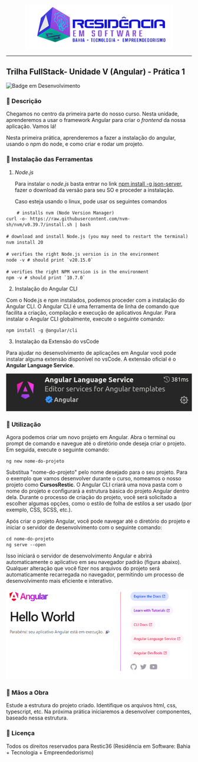 <div align="center">
<img src="src/images/logo-nav.png" width="400px">
</div>

---

## Trilha FullStack- Unidade V (Angular) - Prática 1

![Badge em Desenvolvimento](http://img.shields.io/static/v1?label=Tecnologias&message=HTML|CSS|JAVASCRIPT|ANGULAR&color=GREEN&style=for-the-badge)

### :bookmark_tabs: Descrição

Chegamos no centro da primeira parte do nosso curso. Nesta unidade, aprenderemos a usar o framework Angular para criar o <em>frontend</em> da nossa aplicação. Vamos lá!

Nesta primeira prática, aprenderemos a fazer a instalação do angular, usando o npm do node, e como criar e rodar um projeto.

### :wrench: Instalação das Ferramentas

1. <em>Node.js</em>
   
   Para instalar o <em>node.js</em> basta entrar no link [npm install -g json-server](https://nodejs.org/pt), fazer o download da versão para seu SO e proceder a instalação.

   Caso esteja usando o linux, pode usar os seguintes comandos

    
```shell
    # installs nvm (Node Version Manager)
curl -o- https://raw.githubusercontent.com/nvm-sh/nvm/v0.39.7/install.sh | bash

# download and install Node.js (you may need to restart the terminal)
nvm install 20

# verifies the right Node.js version is in the environment
node -v # should print `v20.15.0`

# verifies the right NPM version is in the environment
npm -v # should print `10.7.0`
```

2. Instalação do Angular CLI

Com o Node.js e npm instalados, podemos proceder com a instalação do Angular CLI. O Angular CLI é uma ferramenta de linha de comando que facilita a criação, compilação e execução de aplicativos Angular. Para instalar o Angular CLI globalmente, execute o seguinte comando:

```shell
npm install -g @angular/cli
```
3. Instalação da Extensão do vsCode

Para ajudar no desenvolvimento de aplicações em Angular você pode instalar alguma extensão disponível no vsCode. A extensão oficial é o <b>Angular Language Service</b>.

![Angular Language Service](image.png)

### :page_facing_up: Utilização

Agora podemos criar um novo projeto em Angular. Abra o terminal ou prompt de comando e navegue até o diretório onde deseja criar o projeto. Em seguida, execute o seguinte comando:

```shell
ng new nome-do-projeto
```

Substitua "nome-do-projeto" pelo nome desejado para o seu projeto. Para o exemplo que vamos desenvolver durante o curso, nomeamos o nosso projeto como <b>CursosRestic</b>. O Angular CLI criará uma nova pasta com o nome do projeto e configurará a estrutura básica do projeto Angular dentro dela. Durante o processo de criação do projeto, você será solicitado a escolher algumas opções, como o estilo de folha de estilos a ser usado (por exemplo, CSS, SCSS, etc.).

Após criar o projeto Angular, você pode navegar até o diretório do projeto e iniciar o servidor de desenvolvimento com o seguinte comando:

```shell
cd nome-do-projeto 
ng serve --open
```
Isso iniciará o servidor de desenvolvimento Angular e abrirá automaticamente o aplicativo em seu navegador padrão (figura abaixo). Qualquer alteração que você fizer nos arquivos do projeto será automaticamente recarregada no navegador, permitindo um processo de desenvolvimento mais eficiente e interativo.

![Tela inicial de um projeto angular](image-1.png)



### :hammer: Mãos a Obra

Estude a estrutura do projeto criado. Identifique os arquivos html, css, typescript, etc. Na próxima prática iniciaremos a desenvolver componentes, baseado nessa estrutura.

### :triangular_flag_on_post: Licença
<p>
Todos os direitos reservados para Restic36 (Residência em Software: Bahia + Tecnologia + Empreendedorismo)
</p>